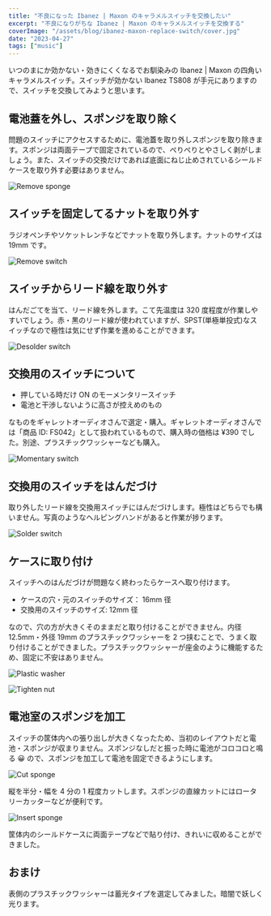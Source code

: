 ```yaml
---
title: "不良になった Ibanez | Maxon のキャラメルスイッチを交換したい"
excerpt: "不良になりがちな Ibanez | Maxon のキャラメルスイッチを交換する"
coverImage: "/assets/blog/ibanez-maxon-replace-switch/cover.jpg"
date: "2023-04-27"
tags: ["music"]
---
```


いつのまにか効かない・効きにくくなるでお馴染みの Ibanez | Maxon の四角いキャラメルスイッチ。スイッチが効かない Ibanez TS808 が手元にありますので、スイッチを交換してみようと思います。

## 電池蓋を外し、スポンジを取り除く

問題のスイッチにアクセスするために、電池蓋を取り外しスポンジを取り除きます。スポンジは両面テープで固定されているので、ぺりぺりとやさしく剥がしましょう。また、スイッチの交換だけであれば底面にねじ止めされているシールドケースを取り外す必要はありません。

![Remove sponge](/assets/blog/ibanez-maxon-replace-switch/remove-sponge.jpg)

## スイッチを固定してるナットを取り外す

ラジオペンチやソケットレンチなどでナットを取り外します。ナットのサイズは 19mm です。

![Remove switch](/assets/blog/ibanez-maxon-replace-switch/remove-switch.jpg)

## スイッチからリード線を取り外す

はんだごてを当て、リード線を外します。こて先温度は 320 度程度が作業しやすいでしょう。赤・黒のリード線が使われていますが、SPST(単極単投式)なスイッチなので極性は気にせず作業を進めることができます。

![Desolder switch](/assets/blog/ibanez-maxon-replace-switch/desolder-switch.jpg)

## 交換用のスイッチについて

- 押している時だけ ON のモーメンタリースイッチ
- 電池と干渉しないように高さが控えめのもの

なものをギャレットオーディオさんで選定・購入。ギャレットオーディオさんでは「商品 ID: FS042」として扱われているもので、購入時の価格は ¥390 でした。別途、プラスチックワッシャーなども購入。

![Momentary switch](/assets/blog/ibanez-maxon-replace-switch/momentary-switch.jpg)

## 交換用のスイッチをはんだづけ

取り外したリード線を交換用スイッチにはんだづけします。極性はどちらでも構いません。写真のようなヘルピングハンドがあると作業が捗ります。

![Solder switch](/assets/blog/ibanez-maxon-replace-switch/solder-switch.jpg)

## ケースに取り付け

スイッチへのはんだづけが問題なく終わったらケースへ取り付けます。

- ケースの穴・元のスイッチのサイズ： 16mm 径
- 交換用のスイッチのサイズ: 12mm 径

なので、穴の方が大きくそのままだと取り付けることができません。内径 12.5mm・外径 19mm のプラスチックワッシャーを 2 つ挟むことで、うまく取り付けることができました。プラスチックワッシャーが座金のように機能するため、固定に不安はありません。

![Plastic washer](/assets/blog/ibanez-maxon-replace-switch/plastic-washer.jpg)

![Tighten nut](/assets/blog/ibanez-maxon-replace-switch/tighten-nut.jpg)

## 電池室のスポンジを加工

スイッチの筐体内への張り出しが大きくなったため、当初のレイアウトだと電池・スポンジが収まりません。スポンジなしだと振った時に電池がコロコロと鳴る 😀 ので、スポンジを加工して電池を固定できるようにします。

![Cut sponge](/assets/blog/ibanez-maxon-replace-switch/cut-sponge.jpg)

縦を半分・幅を 4 分の 1 程度カットします。スポンジの直線カットにはロータリーカッターなどが便利です。

![Insert sponge](/assets/blog/ibanez-maxon-replace-switch/insert-sponge.jpg)

筐体内のシールドケースに両面テープなどで貼り付け、きれいに収めることができました。

## おまけ

表側のプラスチックワッシャーは蓄光タイプを選定してみました。暗闇で妖しく光ります。
